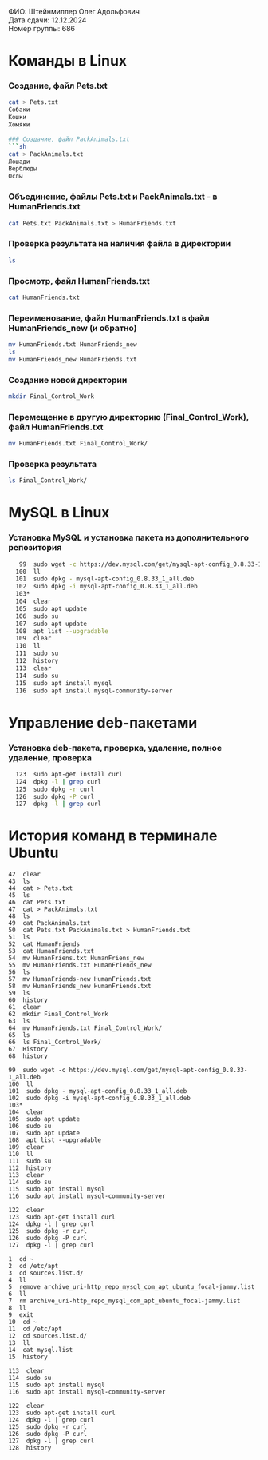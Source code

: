 ФИО: Штейнмиллер Олег Адольфович  
Дата сдачи: 12.12.2024  
Номер группы: 686

# Команды в Linux

### Создание, файл Pets.txt
```sh
cat > Pets.txt
Собаки
Кошки
Хомяки

### Создание, файл PackAnimals.txt
```sh
cat > PackAnimals.txt
Лошади
Верблюды
Ослы
```

### Объединение, файлы Pets.txt и PackAnimals.txt - в HumanFriends.txt
```sh
cat Pets.txt PackAnimals.txt > HumanFriends.txt
```

### Проверка результата на наличия файла в директории
```sh
ls
```

### Просмотр, файл HumanFriends.txt
```sh
cat HumanFriends.txt
```

### Переименование, файл HumanFriends.txt в файл HumanFriends_new (и обратно)
```sh
mv HumanFriends.txt HumanFriends_new
ls
mv HumanFriends_new HumanFriends.txt
```

### Создание новой директории
```sh
mkdir Final_Control_Work
```

### Перемещение в другую директорию (Final_Control_Work), файл HumanFriends.txt
```sh
mv HumanFriends.txt Final_Control_Work/
```

### Проверка результата
```sh
ls Final_Control_Work/
```
# MySQL в Linux

### Установка MySQL и установка пакета из дополнительного репозитория
```sh
   99  sudo wget -c https://dev.mysql.com/get/mysql-apt-config_0.8.33-1_all.deb
  100  ll
  101  sudo dpkg - mysql-apt-config_0.8.33_1_all.deb
  102  sudo dpkg -i mysql-apt-config_0.8.33_1_all.deb
  103* 
  104  clear
  105  sudo apt update
  106  sudo su
  107  sudo apt update
  108  apt list --upgradable
  109  clear
  110  ll
  111  sudo su
  112  history
  113  clear
  114  sudo su
  115  sudo apt install mysql
  116  sudo apt install mysql-community-server
```

# Управление deb-пакетами

### Установка deb-пакета, проверка, удаление, полное удаление, проверка
```sh
  123  sudo apt-get install curl
  124  dpkg -l | grep curl
  125  sudo dpkg -r curl
  126  sudo dpkg -P curl
  127  dpkg -l | grep curl
```
# История команд в терминале Ubuntu

    42  clear
    43  ls
    44  cat > Pets.txt
    45  ls
    46  cat Pets.txt
    47  cat > PackAnimals.txt
    48  ls
    49  cat PackAnimals.txt
    50  cat Pets.txt PackAnimals.txt > HumanFriends.txt
    51  ls
    52  cat HumanFriends
    53  cat HumanFriends.txt
    54  mv HumanFriens.txt HumanFriens_new
    55  mv HumanFriends.txt HumanFriends_new
    56  ls
    57  mv HumanFriends-new HumanFriends.txt
    58  mv HumanFriends_new HumanFriends.txt
    59  ls
    60  history
    61  clear
    62  mkdir Final_Control_Work
    63  ls
    64  mv HumanFriends.txt Final_Control_Work/
    65  ls
    66  ls Final_Control_Work/
    67  History
    68  history

    99  sudo wget -c https://dev.mysql.com/get/mysql-apt-config_0.8.33-1_all.deb
    100  ll
    101  sudo dpkg - mysql-apt-config_0.8.33_1_all.deb
    102  sudo dpkg -i mysql-apt-config_0.8.33_1_all.deb
    103*
    104  clear
    105  sudo apt update
    106  sudo su
    107  sudo apt update
    108  apt list --upgradable
    109  clear
    110  ll
    111  sudo su
    112  history
    113  clear
    114  sudo su
    115  sudo apt install mysql
    116  sudo apt install mysql-community-server

    122  clear
    123  sudo apt-get install curl
    124  dpkg -l | grep curl
    125  sudo dpkg -r curl
    126  sudo dpkg -P curl
    127  dpkg -l | grep curl

    1  cd ~
    2  cd /etc/apt
    3  cd sources.list.d/
    4  ll
    5  remove archive_uri-http_repo_mysql_com_apt_ubuntu_focal-jammy.list
    6  ll
    7  rm archive_uri-http_repo_mysql_com_apt_ubuntu_focal-jammy.list
    8  ll
    9  exit
    10  cd ~
    11  cd /etc/apt
    12  cd sources.list.d/
    13  ll
    14  cat mysql.list
    15  history

    113  clear
    114  sudo su
    115  sudo apt install mysql
    116  sudo apt install mysql-community-server

    122  clear
    123  sudo apt-get install curl
    124  dpkg -l | grep curl
    125  sudo dpkg -r curl
    126  sudo dpkg -P curl
    127  dpkg -l | grep curl
    128  history

